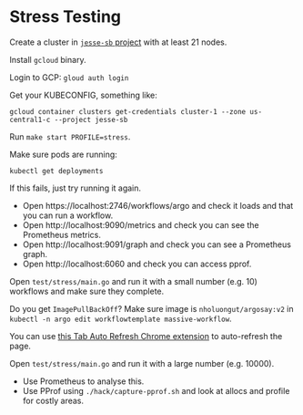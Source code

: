 # Stress Testing

Create a cluster in [`jesse-sb` project](https://console.cloud.google.com/access/iam?cloudshell=false&project=jesse-sb)
with at least 21 nodes.

Install `gcloud` binary.

Login to GCP: `gloud auth login`

Get your KUBECONFIG, something like:

```
gcloud container clusters get-credentials cluster-1 --zone us-central1-c --project jesse-sb
```

Run `make start PROFILE=stress`.

Make sure pods are running:

```
kubectl get deployments
```

If this fails, just try running it again.

* Open https://localhost:2746/workflows/argo and check it loads and that you can run a workflow.
* Open http://localhost:9090/metrics and check you can see the Prometheus metrics.
* Open http://localhost:9091/graph and check you can see a Prometheus graph.
* Open http://localhost:6060 and check you can access pprof.

Open `test/stress/main.go` and run it with a small number (e.g. 10) workflows and make sure they complete.

Do you get `ImagePullBackOff`? Make sure image is `nholuongut/argosay:v2`
in  `kubectl -n argo edit workflowtemplate massive-workflow`.

You can
use [this Tab Auto Refresh Chrome extension](https://chrome.google.com/webstore/detail/tab-auto-refresh/oomoeacogjkolheacgdkkkhbjipaomkn)
to auto-refresh the page.

Open `test/stress/main.go` and run it with a large number (e.g. 10000).

* Use Prometheus to analyse this.
* Use PProf using `./hack/capture-pprof.sh` and look at allocs and profile for costly areas.

